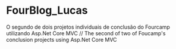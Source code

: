 # FourBlog_Lucas
O segundo de dois projetos individuais de conclusão do Fourcamp utilizando Asp.Net Core MVC // The second of two of Foucamp's conclusion projects using Asp.Net Core MVC
